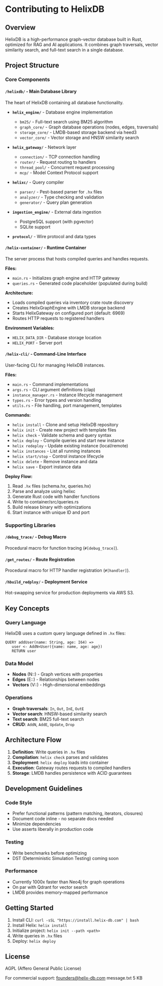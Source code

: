 # Contributing to HelixDB

## Overview
HelixDB is a high-performance graph-vector database built in Rust, optimized for RAG and AI applications. It combines graph traversals, vector similarity search, and full-text search in a single database.

## Project Structure

### Core Components

#### `/helixdb/` - Main Database Library
The heart of HelixDB containing all database functionality.

- **`helix_engine/`** - Database engine implementation
  - `bm25/` - Full-text search using BM25 algorithm
  - `graph_core/` - Graph database operations (nodes, edges, traversals)
  - `storage_core/` - LMDB-based storage backend via heed3
  - `vector_core/` - Vector storage and HNSW similarity search

- **`helix_gateway/`** - Network layer
  - `connection/` - TCP connection handling
  - `router/` - Request routing to handlers
  - `thread_pool/` - Concurrent request processing
  - `mcp/` - Model Context Protocol support

- **`helixc/`** - Query compiler
  - `parser/` - Pest-based parser for `.hx` files
  - `analyzer/` - Type checking and validation
  - `generator/` - Query plan generation

- **`ingestion_engine/`** - External data ingestion
  - PostgreSQL support (with pgvector)
  - SQLite support

- **`protocol/`** - Wire protocol and data types

#### `/helix-container/` - Runtime Container
The server process that hosts compiled queries and handles requests.

**Files:**
- `main.rs` - Initializes graph engine and HTTP gateway
- `queries.rs` - Generated code placeholder (populated during build)

**Architecture:**
- Loads compiled queries via inventory crate route discovery
- Creates HelixGraphEngine with LMDB storage backend
- Starts HelixGateway on configured port (default: 6969)
- Routes HTTP requests to registered handlers

**Environment Variables:**
- `HELIX_DATA_DIR` - Database storage location
- `HELIX_PORT` - Server port

#### `/helix-cli/` - Command-Line Interface
User-facing CLI for managing HelixDB instances.

**Files:**
- `main.rs` - Command implementations
- `args.rs` - CLI argument definitions (clap)
- `instance_manager.rs` - Instance lifecycle management
- `types.rs` - Error types and version handling
- `utils.rs` - File handling, port management, templates

**Commands:**
- `helix install` - Clone and setup HelixDB repository
- `helix init` - Create new project with template files
- `helix check` - Validate schema and query syntax
- `helix deploy` - Compile queries and start new instance
- `helix redeploy` - Update existing instance (local/remote)
- `helix instances` - List all running instances
- `helix start/stop` - Control instance lifecycle
- `helix delete` - Remove instance and data
- `helix save` - Export instance data

**Deploy Flow:**
1. Read `.hx` files (schema.hx, queries.hx)
2. Parse and analyze using helixc
3. Generate Rust code with handler functions
4. Write to container/src/queries.rs
5. Build release binary with optimizations
6. Start instance with unique ID and port

### Supporting Libraries

#### `/debug_trace/` - Debug Macro
Procedural macro for function tracing (`#[debug_trace]`).

#### `/get_routes/` - Route Registration
Procedural macro for HTTP handler registration (`#[handler]`).

#### `/hbuild_redploy/` - Deployment Service
Hot-swapping service for production deployments via AWS S3.

## Key Concepts

### Query Language
HelixDB uses a custom query language defined in `.hx` files:
```
QUERY addUser(name: String, age: I64) =>
   user <- AddN<User({name: name, age: age})
   RETURN user
```

### Data Model
- **Nodes** (N::) - Graph vertices with properties
- **Edges** (E::) - Relationships between nodes
- **Vectors** (V::) - High-dimensional embeddings

### Operations
- **Graph traversals**: `In`, `Out`, `InE`, `OutE`
- **Vector search**: HNSW-based similarity search
- **Text search**: BM25 full-text search
- **CRUD**: `AddN`, `AddE`, `Update`, `Drop`

## Architecture Flow

1. **Definition**: Write queries in `.hx` files
2. **Compilation**: `helix check` parses and validates
3. **Deployment**: `helix deploy` loads into container
4. **Execution**: Gateway routes requests to compiled handlers
5. **Storage**: LMDB handles persistence with ACID guarantees

## Development Guidelines

### Code Style
- Prefer functional patterns (pattern matching, iterators, closures)
- Document code inline - no separate docs needed
- Minimize dependencies
- Use asserts liberally in production code

### Testing
- Write benchmarks before optimizing
- DST (Deterministic Simulation Testing) coming soon

### Performance
- Currently 1000x faster than Neo4j for graph operations
- On par with Qdrant for vector search
- LMDB provides memory-mapped performance

## Getting Started

1. Install CLI: `curl -sSL "https://install.helix-db.com" | bash`
2. Install Helix: `helix install`
3. Initialize project: `helix init --path <path>`
4. Write queries in `.hx` files
5. Deploy: `helix deploy`

## License
AGPL (Affero General Public License)

For commercial support: founders@helix-db.com
message.txt
5 KB

